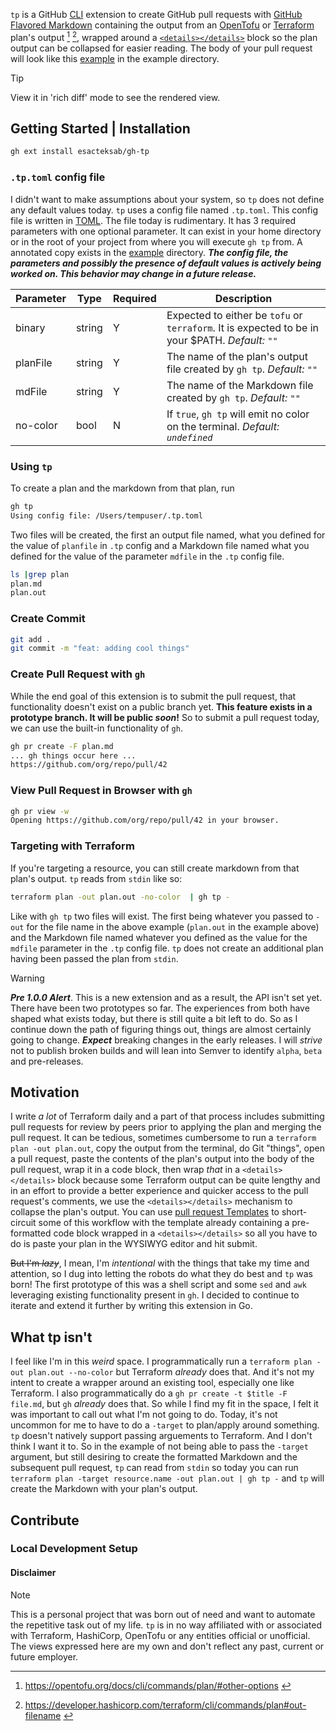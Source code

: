 `tp` is a GitHub [CLI](https://github.com/cli/cli) extension to create GitHub pull requests with [GitHub Flavored Markdown](https://docs.github.com/en/get-started/writing-on-github/getting-started-with-writing-and-formatting-on-github/about-writing-and-formatting-on-github) containing the output from an [OpenTofu](https://opentofu.org/) or [Terraform](https://www.terraform.io/) plan's output [^1] [^2], wrapped around a [`<details></details>`](https://docs.github.com/en/get-started/writing-on-github/working-with-advanced-formatting/organizing-information-with-collapsed-sections) block so the plan output can be collapsed for easier reading. The body of your pull request will look like this [example](./example/EXAMPLE-PR.md) in the example directory.

> [!TIP]
> View it in 'rich diff' mode to see the rendered view.

## Getting Started | Installation

```bash
gh ext install esacteksab/gh-tp
```

### `.tp.toml` config file

I didn't want to make assumptions about your system, so `tp` does not define any default values today. `tp` uses a config file named `.tp.toml`. This config file is written in [TOML](https://toml.io/). The file today is rudimentary. It has 3 required parameters with one optional parameter. It can exist in your home directory or in the root of your project from where you will execute `gh tp` from. A annotated copy exists in the [example](./example) directory. **_The config file, the parameters and possibly the presence of default values is actively being worked on. This behavior may change in a future release._**

| Parameter | Type   | Required | Description                                                                                                            |
| --------- | ------ | -------- | ---------------------------------------------------------------------------------------------------------------------- |
| binary    | string | Y        | Expected to either be `tofu` or `terraform`. It is expected to be in your $PATH. _Default: `""`_ |
| planFile  | string | Y        | The name of the plan's output file created by `gh tp`. _Default: `""`_                                                                      |
| mdFile    | string | Y        | The name of the Markdown file created by `gh tp`. _Default: `""`_                                                                         |
| no-color  | bool   | N        | If `true`, `gh tp` will emit no color on the terminal. _Default: `undefined`_                                                 |

### Using `tp`

To create a plan and the markdown from that plan, run

```bash
gh tp
Using config file: /Users/tempuser/.tp.toml
```

Two files will be created, the first an output file named, what you defined for the value of `planfile` in `.tp` config and a Markdown file named what you defined for the value of the parameter `mdfile` in the `.tp` config file. 

```bash
ls |grep plan
plan.md
plan.out
```

### Create Commit

```bash
git add .
git commit -m "feat: adding cool things"
```

### Create Pull Request with `gh`

While the end goal of this extension is to submit the pull request, that functionality doesn't exist on a public branch yet. **This feature exists in a prototype branch. It will be public _soon_!** So to submit a pull request today, we can use the built-in functionality of `gh`.

```bash
gh pr create -F plan.md
... gh things occur here ...
https://github.com/org/repo/pull/42
```

### View Pull Request in Browser with `gh`


```bash
gh pr view -w
Opening https://github.com/org/repo/pull/42 in your browser.
```

### Targeting with Terraform

If you're targeting a resource, you can still create markdown from that plan's output. `tp` reads from `stdin` like so:

```bash
terraform plan -out plan.out -no-color  | gh tp -
```

Like with `gh tp` two files will exist. The first being whatever you passed to `-out` for the file name in the above example (`plan.out` in the example above) and the Markdown file named whatever you defined as the value for the `mdfile` parameter in the `.tp` config file. `tp` does not create an additional plan having been passed the plan from `stdin`.

<!--`tp` also supports command-line flags as well as source environment variables. More [below](#disclaimer)-->

> [!WARNING]
> **_Pre 1.0.0 Alert_**. This is a new extension and as a result, the API isn't set yet. There have been two prototypes so far. The experiences from both have shaped what exists today, but there is still quite a bit left to do. So as I continue down the path of figuring things out, things are almost certainly going to change. **_Expect_** breaking changes in the early releases. I will _strive_ not to publish broken builds and will lean into Semver to identify `alpha`, `beta` and pre-releases.

## Motivation

I write _a lot_ of Terraform daily and a part of that process includes submitting pull requests for review by peers prior to applying the plan and merging the pull request. It can be tedious, sometimes cumbersome to run a `terraform plan -out plan.out`, copy the output from the terminal, do Git "things", open a pull request, paste the contents of the plan's output into the body of the pull request, wrap it in a code block, then wrap _that_ in a `<details></details>` block because some Terraform output can be quite lengthy and in an effort to provide a better experience and quicker access to the pull request's comments, we use the `<details></details>` mechanism to collapse the plan's output. You can use [pull request Templates](https://docs.github.com/en/communities/using-templates-to-encourage-useful-issues-and-pull-requests) to short-circuit some of this workflow with the template already containing a pre-formatted code block wrapped in a `<details></details>` so all you have to do is paste your plan in the WYSIWYG editor and hit submit.

~~But I'm _lazy_~~, I mean, I'm _intentional_ with the things that take my time and attention, so I dug into letting the robots do what they do best and `tp` was born! The first prototype of this was a shell script and some `sed` and `awk` leveraging existing functionality present in `gh`. I decided to continue to iterate and extend it further by writing this extension in Go.

## What tp isn't

I feel like I'm in this _weird_ space. I programmatically run a `terraform plan -out plan.out --no-color` but Terraform _already_ does that. And it's not my intent to create a wrapper around an existing tool, especially one like Terraform. I also programmatically do a `gh pr create -t $title -F file.md`, but `gh` _already_ does that. So while I find my fit in the space, I felt it was important to call out what I'm not going to do. Today, it's not uncommon for me to have to do a `-target` to plan/apply around something. `tp` doesn't natively support passing arguements to Terraform. And I don't think I want it to. So in the example of not being able to pass the `-target` argument, but still desiring to create the formatted Markdown and the subsequent pull request, `tp` can read from `stdin` so today you can run `terraform plan -target resource.name -out plan.out | gh tp -` and `tp` will create the Markdown with your plan's output.

## Contribute

### Local Development Setup

#### Disclaimer

> [!NOTE]
> This is a personal project that was born out of need and want to automate the repetitive task out of my life. `tp` is in no way affiliated with or associated with Terraform, HashiCorp, OpenTofu or any entities official or unofficial. The views expressed here are my own and don't reflect any past, current or future employer.

<!--I'm left feeling like "Create the targeted plan with Terraform and let `tp` do the rest! While doing early prototyping, leaning into HashiCorp's example of how to use the `terraform-exec` library, I had in a `tf.Init` and while iterating, I kept doing an init and it kept downloading providers. I'm pretty certain I got rate-limited by the registry. So do I allow a `-i --init` to be passed so folks can do it when they need to or do I jump back on the side of "Have Terraform do the init, come back to `tp` when you're ready!"?-->

[^1]: https://opentofu.org/docs/cli/commands/plan/#other-options <!-- markdownlint-disable-line MD034 -->

[^2]: https://developer.hashicorp.com/terraform/cli/commands/plan#out-filename <!-- markdownlint-disable-line MD034 -->
